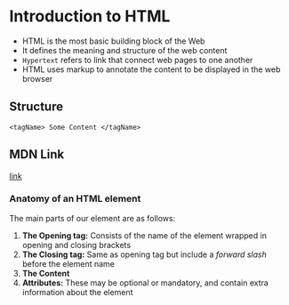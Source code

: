 # Introduction to HTML

- HTML is the most basic building block of the Web
- It defines the meaning and structure of the web content
- `Hypertext` refers to link that connect web pages to one another
- HTML uses markup to annotate the content to be displayed in the web browser

## Structure

```<tagName> Some Content </tagName>```

## MDN Link

[link](https://developer.mozilla.org/en-US/docs/Learn/Getting_started_with_the_web/HTML_basics)

### Anatomy of an HTML element

The main parts of our element are as follows:

1. **The Opening tag:** Consists of the name of the element wrapped in opening and closing brackets
2. **The Closing tag:** Same as opening tag but include a *forward slash* before the element name
3. **The Content**
4. **Attributes:** These may be optional or mandatory, and contain extra information about the element
